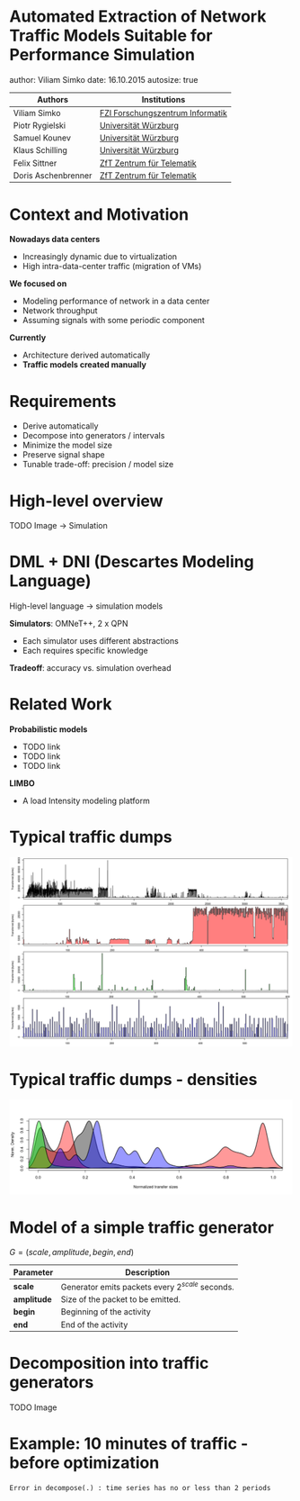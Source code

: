 

Automated Extraction of Network Traffic Models Suitable for Performance Simulation
========================================================
author: Viliam Simko
date: 16.10.2015
autosize: true

[FZI]: http://www.fzi.de "Forschungszentrum Informatik"
[UWU]: http://https://www.uni-wuerzburg.de "Universität Würzburg"
[ZfT]: http://www.telematik-zentrum.de "ZfT Zentrum für Telematik"

Authors             | Institutions
--------------------|----------------------------------------
Viliam Simko        | [FZI Forschungszentrum Informatik][FZI]
Piotr Rygielski     | [Universität Würzburg][UWU]
Samuel Kounev       | [Universität Würzburg][UWU]
Klaus Schilling     | [Universität Würzburg][UWU]
Felix Sittner       | [ZfT Zentrum für Telematik][ZfT]
Doris Aschenbrenner | [ZfT Zentrum für Telematik][ZfT]


Context and Motivation
========================================================
**Nowadays data centers**
- Increasingly dynamic due to virtualization
- High intra-data-center traffic (migration of VMs)

**We focused on**
- Modeling performance of network in a data center
- Network throughput
- Assuming signals with some periodic component

**Currently**
- Architecture derived automatically
- **Traffic models created manually**


Requirements
========================================================
- Derive automatically
- Decompose into generators / intervals
- Minimize the model size
- Preserve signal shape
- Tunable trade-off: precision / model size


High-level overview
========================================================
TODO Image $\rightarrow$ Simulation


DML + DNI (Descartes Modeling Language)
========================================================
High-level language → simulation models

**Simulators**: OMNeT++, 2 x QPN
- Each simulator uses different abstractions
- Each requires specific knowledge

**Tradeoff**: accuracy vs. simulation overhead


Related Work
========================================================
**Probabilistic models**
- TODO link
- TODO link
- TODO link

**LIMBO**
- A load Intensity modeling platform


Typical traffic dumps
========================================================
![plot of chunk dumps](images-gen/dumps-1.png)


Typical traffic dumps - densities
========================================================
![plot of chunk densities](images-gen/densities-1.png)


Model of a simple traffic generator
========================================================
$G = (scale, amplitude, begin, end)$

Parameter     | Description
--------------|-------------------------------------------------
**scale**     | Generator emits packets every $2^{scale}$ seconds.
**amplitude** | Size of the packet to be emitted.
**begin**     | Beginning of the activity
**end**       | End of the activity


Decomposition into traffic generators
========================================================
TODO Image


Example: 10 minutes of traffic - before optimization
========================================================




```
Error in decompose(.) : time series has no or less than 2 periods
```
